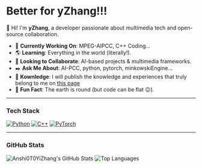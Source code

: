 # Better for yZhang!!!

👋 Hi! I'm **yZhang**, a developer passionate about multimedia tech and open-source collaboration.

- 🏰 **Currently Working On**: MPEG-AIPCC, C++ Coding...
- 🌎 **Learning**: Everything in the world (literally!).
- 👟 **Looking to Collaborate**: AI-based projects & multimedia frameworks.
- ✒️ **Ask Me About**: AI-PCC, python, pytorch, minkowskiEngine...
- 🙋 **Kownledge**: I will publish the knowledge and experiences that truly belong to me on [this page](https://anshi0t0yizhang.github.io/)
- 💫 **Fun Fact**: The earth is round (but code can be flat 😉).

---
### **Tech Stack**  
[![Python](https://img.shields.io/badge/-Python-3776AB?logo=python&logoColor=white&style=flat)](https://www.python.org/)
[![C++](https://img.shields.io/badge/-C++-00599C?logo=c%2B%2B&logoColor=white&style=flat)](https://isocpp.org/)
[![PyTorch](https://img.shields.io/badge/-PyTorch-EE4C2C?logo=pytorch&logoColor=white&style=flat)](https://pytorch.org/)

---
### **GitHub Stats**  
<!-- 动态统计卡片：替换为你的用户名 -->
![Anshi0T0YiZhang's GitHub Stats](https://github-readme-stats.vercel.app/api?username=Anshi0T0YiZhang&show_icons=true&theme=dark&hide_border=true)
![Top Languages](https://github-readme-stats.vercel.app/api/top-langs/?username=Anshi0T0YiZhang&layout=compact&theme=dark&hide_border=true)

